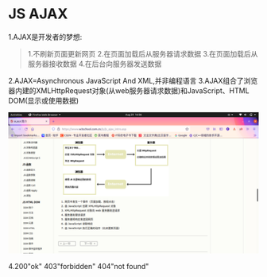 # JS AJAX

1.AJAX是开发者的梦想:

> 1.不刷新页面更新网页
> 2.在页面加载后从服务器请求数据
> 3.在页面加载后从服务器接收数据
> 4.在后台向服务器发送数据

2.AJAX=Asynchronous JavaScript And XML,并非编程语言
3.AJAX组合了浏览器内建的XMLHttpRequest对象(从web服务器请求数据)和JavaScript、HTML DOM(显示或使用数据)

<img src="AJAX.png">

4.200"ok" 403"forbidden" 404"not found"
